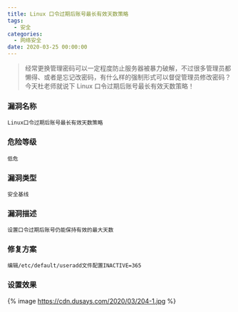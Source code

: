 ```yaml
---
title: Linux 口令过期后账号最长有效天数策略
tags:
  - 安全
categories:
  - 网络安全
date: 2020-03-25 00:00:00
---
```


> 经常更换管理密码可以一定程度防止服务器被暴力破解，不过很多管理员都懒得、或者是忘记改密码，有什么样的强制形式可以督促管理员修改密码？今天杜老师就说下 Linux 口令过期后账号最长有效天数策略！

<!-- more -->

### 漏洞名称

```
Linux口令过期后账号最长有效天数策略
```

### 危险等级

```
低危
```

### 漏洞类型

```
安全基线
```

### 漏洞描述

```
设置口令过期后账号仍能保持有效的最大天数
```

### 修复方案

```
编辑/etc/default/useradd文件配置INACTIVE=365
```

### 设置效果

{% image https://cdn.dusays.com/2020/03/204-1.jpg %}

